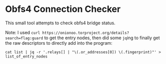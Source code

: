 # Obfs4 Connection Checker

This small tool attempts to check obfs4 bridge status.

Note: I used `curl https://onionoo.torproject.org/details?search=flag:guard` to
get the entry nodes, then did some `jq`ing to finally get the raw descriptors to
directly add into the program:

`cat list | jq -r '.relays[] | "\(.or_addresses[0]) \(.fingerprint)"' > list_of_entry_nodes`
